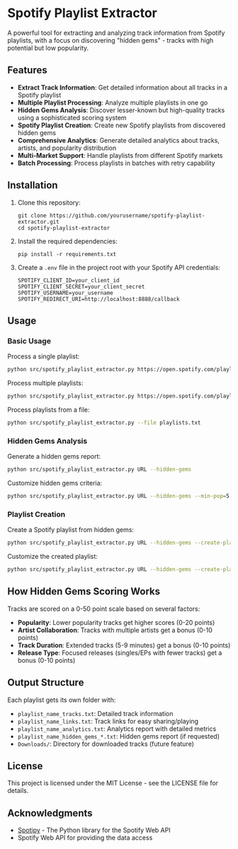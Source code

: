 # Spotify Playlist Extractor

A powerful tool for extracting and analyzing track information from Spotify playlists, with a focus on discovering "hidden gems" - tracks with high potential but low popularity.

## Features

- **Extract Track Information**: Get detailed information about all tracks in a Spotify playlist
- **Multiple Playlist Processing**: Analyze multiple playlists in one go
- **Hidden Gems Analysis**: Discover lesser-known but high-quality tracks using a sophisticated scoring system
- **Spotify Playlist Creation**: Create new Spotify playlists from discovered hidden gems
- **Comprehensive Analytics**: Generate detailed analytics about tracks, artists, and popularity distribution
- **Multi-Market Support**: Handle playlists from different Spotify markets
- **Batch Processing**: Process playlists in batches with retry capability

## Installation

1. Clone this repository:
   ```
   git clone https://github.com/yourusername/spotify-playlist-extractor.git
   cd spotify-playlist-extractor
   ```

2. Install the required dependencies:
   ```
   pip install -r requirements.txt
   ```

3. Create a `.env` file in the project root with your Spotify API credentials:
   ```
   SPOTIFY_CLIENT_ID=your_client_id
   SPOTIFY_CLIENT_SECRET=your_client_secret
   SPOTIFY_USERNAME=your_username
   SPOTIFY_REDIRECT_URI=http://localhost:8888/callback
   ```

## Usage

### Basic Usage

Process a single playlist:
```bash
python src/spotify_playlist_extractor.py https://open.spotify.com/playlist/your_playlist_id
```

Process multiple playlists:
```bash
python src/spotify_playlist_extractor.py https://open.spotify.com/playlist/id1 https://open.spotify.com/playlist/id2
```

Process playlists from a file:
```bash
python src/spotify_playlist_extractor.py --file playlists.txt
```

### Hidden Gems Analysis

Generate a hidden gems report:
```bash
python src/spotify_playlist_extractor.py URL --hidden-gems
```

Customize hidden gems criteria:
```bash
python src/spotify_playlist_extractor.py URL --hidden-gems --min-pop=5 --max-pop=35 --min-score=25 --top-gems=20
```

### Playlist Creation

Create a Spotify playlist from hidden gems:
```bash
python src/spotify_playlist_extractor.py URL --hidden-gems --create-playlist
```

Customize the created playlist:
```bash
python src/spotify_playlist_extractor.py URL --hidden-gems --create-playlist --playlist-name "Amazing Underground Tracks" --playlist-description "My favorite undiscovered songs" --playlist-public
```

## How Hidden Gems Scoring Works

Tracks are scored on a 0-50 point scale based on several factors:

- **Popularity**: Lower popularity tracks get higher scores (0-20 points)
- **Artist Collaboration**: Tracks with multiple artists get a bonus (0-10 points)
- **Track Duration**: Extended tracks (5-9 minutes) get a bonus (0-10 points)
- **Release Type**: Focused releases (singles/EPs with fewer tracks) get a bonus (0-10 points)

## Output Structure

Each playlist gets its own folder with:
- `playlist_name_tracks.txt`: Detailed track information
- `playlist_name_links.txt`: Track links for easy sharing/playing
- `playlist_name_analytics.txt`: Analytics report with detailed metrics
- `playlist_name_hidden_gems_*.txt`: Hidden gems report (if requested)
- `Downloads/`: Directory for downloaded tracks (future feature)

## License

This project is licensed under the MIT License - see the LICENSE file for details.

## Acknowledgments

- [Spotipy](https://github.com/plamere/spotipy) - The Python library for the Spotify Web API
- Spotify Web API for providing the data access 